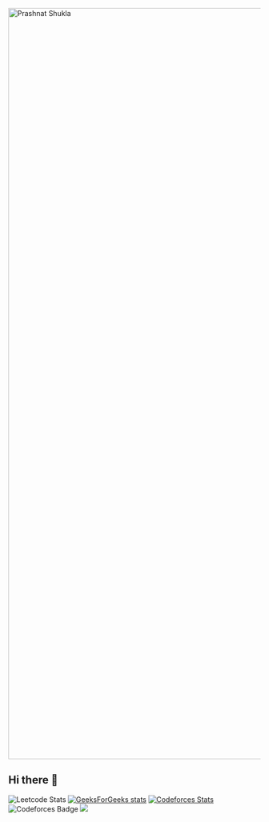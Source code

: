 <a href="www.github.com/Prashants126"><img src="https://capsule-render.vercel.app/api?type=waving&height=300&color=gradient&text=Prashant%20Shukla&reversal=false&textBg=false&desc=Full%20Stack%20Developer&descSize=20&animation=fadeIn" alt="Prashnat Shukla" width="1500"/></a>

## Hi there 👋

<!--
**Prashants126/Prashants126** is a ✨ _special_ ✨ repository because its `README.md` (this file) appears on your GitHub profile.

Here are some ideas to get you started:

- 🔭 I’m currently working on ...
- 🌱 I’m currently learning ...
- 👯 I’m looking to collaborate on ...
- 🤔 I’m looking for help with ...
- 💬 Ask me about ...
- 📫 How to reach me: ...
- 😄 Pronouns: ...
- ⚡ Fun fact: ...
-->


![Leetcode Stats](https://leetcard.jacoblin.cool/Ps066?width=500&height=320&ext=activity)
[![GeeksForGeeks stats](https://gfgstatscard.vercel.app/ps066)](https://www.geeksforgeeks.org/user/ps066/)
[![Codeforces Stats](https://codeforces-readme-stats.vercel.app/api/card?username=Ps066&theme=tokyonight)](https://codeforces.com/profile/Ps066)
![Codeforces Badge](https://codeforces-readme-stats.vercel.app/api/badge?username=Ps066)
<img src="https://github-readme-stats.vercel.app/api/wakatime?username=Ps066\&layout=compact&v=2&theme=dark"/>
